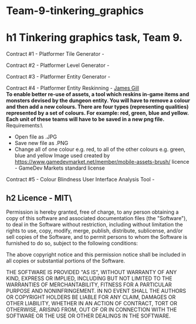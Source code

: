 # Team-9-tinkering_graphics
# h1 Tinkering graphics task, Team 9.

Contract #1 - Platformer Tile Generator - 

Contract #2 - Platformer Level Generator - 

Contract #3 - Platformer Entity Generator - 

Contract #4 - Platformer Entity Reskinning - [James Gill](https://github.com/atdeJimmyG)\
**To enable better re-use of assets, a tool which reskins in-game items and monsters devised by the dungeon entity.
You will have to remove a colour and then add a new colours.
There are four types (representing qualities) represented by a set of colours.
For example: red, green, blue and yellow.
Each unit of these teams will have to be saved in a new png file.** \
Requirements:\
* Open file as .JPG
* Save new file as .PNG
* Change all of one colour e.g. red, to all of the other colours e.g. green, blue and yellow
Image used created by https://www.gamedevmarket.net/member/mobile-assets-brush/ licence - GameDev Markets standard license

Contract #5 - Colour Blindness User Interface Analysis Tool - 

## h2 Licence - MIT\
Permission is hereby granted, free of charge, to any person obtaining a copy of this software and associated documentation files (the "Software"), to deal in the Software without restriction, including without limitation the rights to use, copy, modify, merge, publish, distribute, sublicense, and/or sell copies of the Software, and to permit persons to whom the Software is furnished to do so, subject to the following conditions:

The above copyright notice and this permission notice shall be included in all copies or substantial portions of the Software.

THE SOFTWARE IS PROVIDED "AS IS", WITHOUT WARRANTY OF ANY KIND, EXPRESS OR IMPLIED, INCLUDING BUT NOT LIMITED TO THE WARRANTIES OF MERCHANTABILITY, FITNESS FOR A PARTICULAR PURPOSE AND NONINFRINGEMENT. IN NO EVENT SHALL THE AUTHORS OR COPYRIGHT HOLDERS BE LIABLE FOR ANY CLAIM, DAMAGES OR OTHER LIABILITY, WHETHER IN AN ACTION OF CONTRACT, TORT OR OTHERWISE, ARISING FROM, OUT OF OR IN CONNECTION WITH THE SOFTWARE OR THE USE OR OTHER DEALINGS IN THE SOFTWARE.